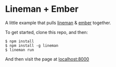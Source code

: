 # Lineman + Ember

A little example that pulls [lineman](https://github.com/testdouble/lineman) & [ember](http://emberjs.com) together.

To get started, clone this repo, and then:

```
$ npm install
$ npm install -g lineman
$ lineman run
```

And then visit the page at [localhost:8000](http://localhost:8000)
